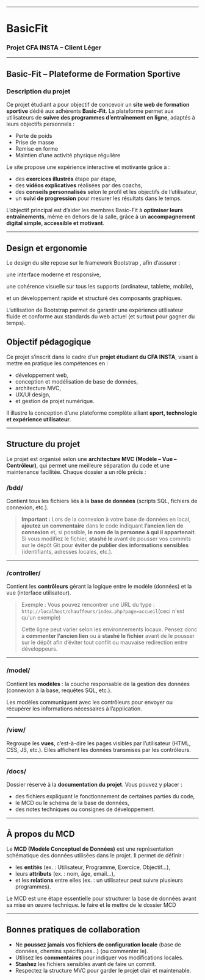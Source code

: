 
---

#  BasicFit

### Projet CFA INSTA – Client Léger

---

##  Basic-Fit – Plateforme de Formation Sportive

###  Description du projet

Ce projet étudiant a pour objectif de concevoir un **site web de formation sportive** dédié aux adhérents **Basic-Fit**.
La plateforme permet aux utilisateurs de **suivre des programmes d’entraînement en ligne**, adaptés à leurs objectifs personnels :

*  Perte de poids 
*  Prise de masse
*  Remise en forme
*  Maintien d’une activité physique régulière

Le site propose une expérience interactive et motivante grâce à :

* des **exercices illustrés** étape par étape,
* des **vidéos explicatives** réalisées par des coachs,
* des **conseils personnalisés** selon le profil et les objectifs de l’utilisateur,
* un **suivi de progression** pour mesurer les résultats dans le temps.

L’objectif principal est d’aider les membres Basic-Fit à **optimiser leurs entraînements**, même en dehors de la salle, grâce à un **accompagnement digital simple, accessible et motivant**.

---
## Design et ergonomie

Le design du site repose sur le framework Bootstrap
, afin d’assurer :

une interface moderne et responsive,

une cohérence visuelle sur tous les supports (ordinateur, tablette, mobile),

et un développement rapide et structuré des composants graphiques.

L’utilisation de Bootstrap permet de garantir une expérience utilisateur fluide et conforme aux standards du web actuel (et surtout pour gagner du temps).

##  Objectif pédagogique

Ce projet s’inscrit dans le cadre d’un **projet étudiant du CFA INSTA**, visant à mettre en pratique les compétences en :

* développement web,
* conception et modélisation de base de données,
* architecture MVC,
* UX/UI design,
* et gestion de projet numérique.

Il illustre la conception d’une plateforme complète alliant **sport, technologie et expérience utilisateur**.

---

##  Structure du projet

Le projet est organisé selon une **architecture MVC (Modèle – Vue – Contrôleur)**, qui permet une meilleure séparation du code et une maintenance facilitée.
Chaque dossier a un rôle précis :

###  **/bdd/**

Contient tous les fichiers liés à la **base de données** (scripts SQL, fichiers de connexion, etc.).

>  **Important :**
> Lors de la connexion à votre base de données en local, **ajoutez un commentaire** dans le code indiquant **l’ancien lien de connexion** et, si possible, **le nom de la personne à qui il appartenait**.
> Si vous modifiez le fichier, **stashé le** avant de pousser vos commits sur le dépôt Git pour **éviter de publier des informations sensibles** (identifiants, adresses locales, etc.).

---

###  **/controller/**

Contient les **contrôleurs** gérant la logique entre le modèle (données) et la vue (interface utilisateur).

> Exemple :
> Vous pouvez rencontrer une URL du type :
> `http://localhost/chauffeurs/index.php?page=accueil`(ceci n'est qu'un exemple)
>
> Cette ligne peut varier selon les environnements locaux.
> Pensez donc à **commenter l’ancien lien** ou à **stashé le fichier** avant de le pousser sur le dépôt afin d’éviter tout conflit ou mauvaise redirection entre développeurs.

---

###  **/model/**

Contient les **modèles** : la couche responsable de la gestion des données (connexion à la base, requêtes SQL, etc.).

Les modèles communiquent avec les contrôleurs pour envoyer ou récupérer les informations nécessaires à l’application.

---

###  **/view/**

Regroupe les **vues**, c’est-à-dire les pages visibles par l’utilisateur (HTML, CSS, JS, etc.).
Elles affichent les données transmises par les contrôleurs.

---

###  **/docs/**

Dossier réservé à la **documentation du projet**.
Vous pouvez y placer :

* des fichiers expliquant le fonctionnement de certaines parties du code,
* le MCD ou le schéma de la base de données,
* des notes techniques ou consignes de développement.

---

##  À propos du MCD

Le **MCD (Modèle Conceptuel de Données)** est une représentation schématique des données utilisées dans le projet.
Il permet de définir :

* les **entités** (ex. : Utilisateur, Programme, Exercice, Objectif…),
* leurs **attributs** (ex. : nom, âge, email…),
* et les **relations** entre elles (ex. : un utilisateur peut suivre plusieurs programmes).

Le MCD est une étape essentielle pour structurer la base de données avant sa mise en œuvre technique.
le faire et le mettre de le dossier MCD

---

##  Bonnes pratiques de collaboration

* Ne **poussez jamais vos fichiers de configuration locale** (base de données, chemins spécifiques…) (ou commenter le).
* Utilisez les **commentaires** pour indiquer vos modifications locales.
* **Stashez** les fichiers sensibles avant de faire un commit.
* Respectez la structure MVC pour garder le projet clair et maintenable.

